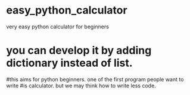 # easy_python_calculator
very easy python calculator for beginners
# you can develop it by adding dictionary instead of list. 
#this aims for python beginners. one of the first program people want to write
#is calculator. but we may think how to write less code. 

